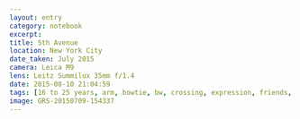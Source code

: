 ```yaml
--- 
layout: entry
category: notebook
excerpt:
title: 5th Avenue
location: New York City
date_taken: July 2015
camera: Leica M9
lens: Leitz Summilux 35mm f/1.4
date: 2015-08-10 21:04:59
tags: [16 to 25 years, arm, bowtie, bw, crossing, expression, friends, friendship, girls, holding hands, legs, mobile phone, netting, people, shorts, socks, street, tattoo, young]
image: GRS-20150709-154337
---
```

